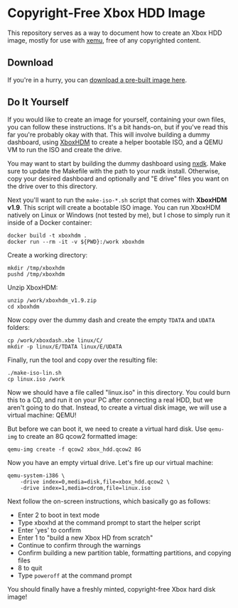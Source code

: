 Copyright-Free Xbox HDD Image
=============================

This repository serves as a way to document how to create an Xbox HDD image,
mostly for use with [xemu](https://xemu.app), free of any copyrighted content.

Download
--------
If you're in a hurry, you can [download a pre-built image here](https://github.com/mborgerson/xemu-hdd-image/releases).

Do It Yourself
--------------
If you would like to create an image for yourself, containing your own files,
you can follow these instructions. It's a bit hands-on, but if you've read this
far you're probably okay with that. This will involve building a dummy
dashboard, using [XboxHDM](https://www.reddit.com/r/originalxbox/wiki/xboxhdm#wiki_using_xboxhdm)
to create a helper bootable ISO, and a QEMU VM to run the ISO and create the
drive.

You may want to start by building the dummy dashboard using
[nxdk](https://github.com/XboxDev/nxdk). Make sure to update the Makefile with the
path to your nxdk install. Otherwise, copy your desired dashboard and optionally
and "E drive" files you want on the drive over to this directory.

Next you'll want to run the `make-iso-*.sh` script that comes with **XboxHDM
v1.9**. This script will create a bootable ISO image. You can run XboxHDM
natively on Linux or Windows (not tested by me), but I chose to simply run it
inside of a Docker container:

	docker build -t xboxhdm .
	docker run --rm -it -v ${PWD}:/work xboxhdm

Create a working directory:

	mkdir /tmp/xboxhdm
	pushd /tmp/xboxhdm

Unzip XboxHDM:

	unzip /work/xboxhdm_v1.9.zip
	cd xboxhdm

Now copy over the dummy dash and create the empty `TDATA` and `UDATA` folders:

	cp /work/xboxdash.xbe linux/C/
	mkdir -p linux/E/TDATA linux/E/UDATA

Finally, run the tool and copy over the resulting file:

	./make-iso-lin.sh
	cp linux.iso /work

Now we should have a file called "linux.iso" in this directory. You could burn
this to a CD, and run it on your PC after connecting a real HDD, but we aren't
going to do that. Instead, to create a virtual disk image, we will use a virtual
machine: QEMU!

But before we can boot it, we need to create a virtual hard disk. Use `qemu-img`
to create an 8G qcow2 formatted image:

	qemu-img create -f qcow2 xbox_hdd.qcow2 8G

Now you have an empty virtual drive. Let's fire up our virtual machine:

	qemu-system-i386 \
		-drive index=0,media=disk,file=xbox_hdd.qcow2 \
		-drive index=1,media=cdrom,file=linux.iso

Next follow the on-screen instructions, which basically go as follows:
 - Enter 2 to boot in text mode
 - Type xboxhd at the command prompt to start the helper script
 - Enter 'yes' to confirm
 - Enter 1 to "build a new Xbox HD from scratch"
 - Continue to confirm through the warnings
 - Confirm building a new partition table, formatting partitions, and copying files
 - 8 to quit
 - Type `poweroff` at the command prompt

You should finally have a freshly minted, copyright-free Xbox hard disk image!
